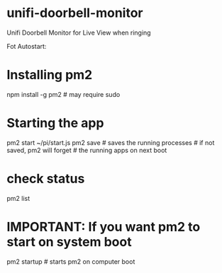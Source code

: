 # unifi-doorbell-monitor
Unifi Doorbell Monitor for Live View when ringing


Fot Autostart:
# Installing pm2    
npm install -g pm2 # may require sudo

# Starting the app
pm2 start ~/pi/start.js
pm2 save    # saves the running processes
            # if not saved, pm2 will forget
            # the running apps on next boot


# check status 
pm2 list

# IMPORTANT: If you want pm2 to start on system boot
pm2 startup # starts pm2 on computer boot
